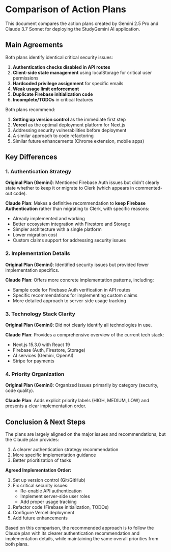 # Comparison of Action Plans

This document compares the action plans created by Gemini 2.5 Pro and Claude 3.7 Sonnet for deploying the StudyGemini AI application.

## Main Agreements

Both plans identify identical critical security issues:

1. **Authentication checks disabled in API routes**
2. **Client-side state management** using localStorage for critical user permissions
3. **Hardcoded privilege assignment** for specific emails
4. **Weak usage limit enforcement**
5. **Duplicate Firebase initialization code**
6. **Incomplete/TODOs** in critical features

Both plans recommend:

1. **Setting up version control** as the immediate first step
2. **Vercel** as the optimal deployment platform for Next.js
3. Addressing security vulnerabilities before deployment
4. A similar approach to code refactoring 
5. Similar future enhancements (Chrome extension, mobile apps)

## Key Differences

### 1. Authentication Strategy

**Original Plan (Gemini)**: Mentioned Firebase Auth issues but didn't clearly state whether to keep it or migrate to Clerk (which appears in commented-out code).

**Claude Plan**: Makes a definitive recommendation to **keep Firebase Authentication** rather than migrating to Clerk, with specific reasons:
- Already implemented and working
- Better ecosystem integration with Firestore and Storage
- Simpler architecture with a single platform
- Lower migration cost
- Custom claims support for addressing security issues

### 2. Implementation Details

**Original Plan (Gemini)**: Identified security issues but provided fewer implementation specifics.

**Claude Plan**: Offers more concrete implementation patterns, including:
- Sample code for Firebase Auth verification in API routes
- Specific recommendations for implementing custom claims
- More detailed approach to server-side usage tracking

### 3. Technology Stack Clarity

**Original Plan (Gemini)**: Did not clearly identify all technologies in use.

**Claude Plan**: Provides a comprehensive overview of the current tech stack:
- Next.js 15.3.0 with React 19
- Firebase (Auth, Firestore, Storage)
- AI services (Gemini, OpenAI)
- Stripe for payments

### 4. Priority Organization

**Original Plan (Gemini)**: Organized issues primarily by category (security, code quality).

**Claude Plan**: Adds explicit priority labels (HIGH, MEDIUM, LOW) and presents a clear implementation order.

## Conclusion & Next Steps

The plans are largely aligned on the major issues and recommendations, but the Claude plan provides:

1. A clearer authentication strategy recommendation
2. More specific implementation guidance
3. Better prioritization of tasks

**Agreed Implementation Order:**

1. Set up version control (Git/GitHub)
2. Fix critical security issues:
   - Re-enable API authentication
   - Implement server-side user roles
   - Add proper usage tracking
3. Refactor code (Firebase initialization, TODOs)
4. Configure Vercel deployment
5. Add future enhancements

Based on this comparison, the recommended approach is to follow the Claude plan with its clearer authentication recommendation and implementation details, while maintaining the same overall priorities from both plans. 